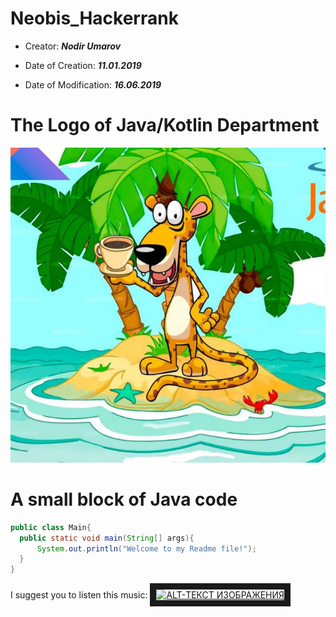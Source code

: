 # Neobis_Hackerrank

- Creator: ***Nodir Umarov***

- Date of Creation: ***11.01.2019***

- Date of Modification: ***16.06.2019***

# The Logo of Java/Kotlin Department

![alt-текст](https://github.com/NodirUmarov/Neobis_Hackerrank/blob/master/Java_Kotlin_Backend.jpg "The Logo")



# A small block of Java code

```java
public class Main{
  public static void main(String[] args){
      System.out.println("Welcome to my Readme file!");
  }
}
```

I suggest you to listen this music:
<a href="https://www.youtube.com/watch?v=14UPbgP8z0w" target="_blank"><img src="http://img.https://www.youtube.com/watch?v=14UPbgP8z0w/0.jpg" 
alt="ALT-ТЕКСТ ИЗОБРАЖЕНИЯ" width="240" height="180" border="10" /></a>
